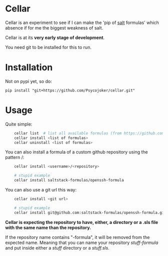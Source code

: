 Cellar
======

Cellar is an experiment to see if I can make the 'pip of
[salt](http://docs.saltstack.com/index.html) formulas' which absence if for me
the biggest weakness of salt.

Cellar is at its **very early stage of development**.

You need git to be installed for this to run.

Installation
============

Not on pypi yet, so do:

    pip install "git+https://github.com/Psycojoker/cellar.git"

Usage
=====

Quite simple:

```bash
    cellar list  # list all available formulas (from https://github.com/saltstack-formulas)
    cellar install <list of formulas>
    cellar uninstall <list of formulas>
```

You can also install a formula of a custom github repository using the pattern <username>/<repository>:

```bash
    cellar install <username>/<repository>

    # stupid example
    cellar install saltstack-formulas/openssh-formula
```

You can also use a git url this way:

```bash
    cellar install <git url>

    # stupid example
    cellar install git@github.com:saltstack-formulas/openssh-formula.git
```

**Cellar is expecting the repository to have, either, a directory or a .sls file with the same name than the repository.**

If the repository name contains "-formula", it will be removed from the expected name. Meaning that you can name your repository *stuff-formula* and put inside either a *stuff* directory or a *stuff.sls*.
